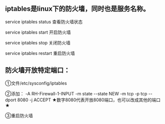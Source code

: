 ## iptables是linux下的防火墙，同时也是服务名称。

service  iptables  status        查看防火墙状态

service  iptables  start           开启防火墙

service  iptables  stop           关闭防火墙

service  iptables  restart        重启防火墙


## 防火墙开放特定端口：

①文件/etc/sysconfig/iptables  
  
②添加：
     -A RH-Firewall-1-INPUT -m state --state NEW -m tcp -p tcp --dport 8080 -j ACCEPT
       ★数字8080代表开放8080端口，也可以改成其他的端口★
       
③重启防火墙
